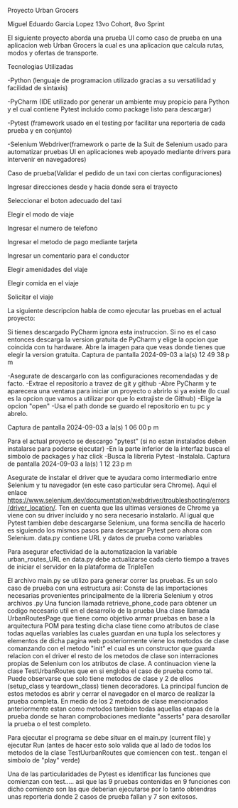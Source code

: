 Proyecto Urban Grocers

Miguel Eduardo Garcia Lopez 13vo Cohort, 8vo Sprint

El siguiente proyecto aborda una prueba UI como caso de prueba en una aplicacion web Urban Grocers la cual es una aplicacion 
que calcula rutas, modos y ofertas de transporte.

Tecnologias Utilizadas

-Python (lenguaje de programacion utilizado gracias a su versatilidad y facilidad de sintaxis) 

-PyCharm (IDE utilizado por generar un ambiente muy propicio para Python y el cual contiene Pytest  incluido como package listo para descargar) 

-Pytest (framework usado en el testing por facilitar una reporteria de cada prueba y en conjunto) 

-Selenium Webdriver(framework o parte de la Suit de Selenium usado para automatizar pruebas UI en aplicaciones web apoyado mediante drivers para intervenir en navegadores)

Caso de prueba(Validar el pedido de un taxi con ciertas configuraciones)

Ingresar direcciones desde y hacia donde sera el trayecto

Seleccionar el boton adecuado del taxi

Elegir el modo de viaje

Ingresar el numero de telefono

Ingresar el metodo de pago mediante tarjeta

Ingresar un comentario para el conductor

Elegir amenidades del viaje

Elegir comida en el viaje

Solicitar el viaje

La siguiente descripcion habla de como ejecutar las pruebas en el actual proyecto:

Si tienes descargado PyCharm ignora esta instruccion. Si no es el caso entonces descarga la version gratuita de PyCharm y elige la opcion que coincida con tu hardware. Abre la imagen para que veas donde tienes que elegir la version gratuita.
Captura de pantalla 2024-09-03 a la(s) 12 49 38 p m

-Asegurate de descargarlo con las configuraciones recomendadas y de facto. -Extrae el repositorio a travez de git y github -Abre PyCharm y te aparecera una ventana para iniciar un proyecto o abrirlo si ya existe (lo cual es la opcion que vamos a utilizar por que lo extrajiste de Github) -Elige la opcion "open" -Usa el path donde se guardo el repositorio en tu pc y abrelo.

Captura de pantalla 2024-09-03 a la(s) 1 06 00 p m

Para el actual proyecto se descargo "pytest" (si no estan instalados deben instalarse para poderse ejecutar) -En la parte inferior de la interfaz busca el simbolo de packages y haz click -Busca la libreria Pytest -Instalala. Captura de pantalla 2024-09-03 a la(s) 1 12 23 p m

Asegurate de instalar el driver que te ayudara como intermediario entre Selenium y tu navegador (en este caso particular sera Chrome). Aqui el enlace https://www.selenium.dev/documentation/webdriver/troubleshooting/errors/driver_location/.  Ten en cuenta que las ultimas versiones de Chrome ya viene con su driver incluido y no sera necesario instalarlo.
Al igual que Pytest tambien debe descargarse Selenium, una forma sencilla de hacerlo es siguiendo los mismos pasos para descargar Pytest pero ahora con Selenium.
data.py contiene URL y datos de prueba como variables 

Para asegurar efectividad de la automatizacion la variable urban_routes_URL en data.py debe actualizarse cada cierto tiempo a traves de iniciar el servidor en la plataforma de TripleTen

El archivo main.py se utilizo para generar correr las pruebas. Es un solo caso de prueba con una estructura asi:
Consta de las importaciones necesarias provenientes principalmente de la libreria Selenium y otros archivos .py
Una funcion llamada retrieve_phone_code para obtener un codigo necesario util en el desarrollo de la prueba
Una clase llamada UrbanRoutesPage que tiene como objetivo armar pruebas en base a la arquitectura POM para testing
dicha clase tiene como atributos de clase todas aquellas variables las cuales guardan en una tupla los selectores y elementos de dicha pagina web
posteriormente viene los metodos de clase comanzando con el metodo "init" el cual es un constructor que guarda relacion con el driver 
el resto de los metodos de clase son interraciones propias de Selenium con los atributos de clase.
A continuacion viene la clase TestUrbanRoutes que en si engloba el caso de prueba como tal.
Puede observarse que solo tiene metodos de clase y 2 de ellos (setup_class y teardown_class) tienen decoradores. La principal funcion de estos metodos es abrir y cerrar el navegador en el marco de realizar la prueba completa.
En medio de los 2 metodos de clase mencionados anteriormente estan como metodos tambien todas aquellas etapas de la prueba donde se haran comprobaciones mediante "asserts" para desarollar la prueba o el test completo.


Para ejecutar el programa se debe situar en el main.py (current file) y ejecutar Run (antes de hacer esto solo valida que al lado de todos los metodos de la clase TestUurbanRoutes que comiencen con test.. tengan el simbolo de "play" verde)

Una de las particularidades de Pytest es identificar las funciones que comienzan con test..... asi que las 9 pruebas contenidas en 9 funciones con dicho comienzo son las que deberian ejecutarse por lo tanto obtendras unas reporteria donde 2 casos de prueba fallan y 7 son exitosos.
